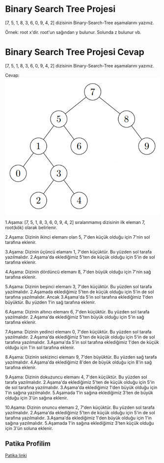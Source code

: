 # Binary Search Tree Projesi
[7, 5, 1, 8, 3, 6, 0, 9, 4, 2] dizisinin Binary-Search-Tree aşamalarını yazınız.

Örnek: root x'dir. root'un sağından y bulunur. Solunda z bulunur vb.

# Binary Search Tree Projesi Cevap

[7, 5, 1, 8, 3, 6, 0, 9, 4, 2] dizisinin Binary-Search-Tree aşamalarını yazınız.
    
Cevap: 
![](binarysearchtree.png)


1.Aşama: [7, 5, 1, 8, 3, 6, 0, 9, 4, 2] sıralanmamış dizisinin ilk eleman 7, root(kök) olarak belirlenir.

2.Aşama: Dizinin ikinci elemanı olan 5, 7'den küçük olduğu için 7'nin sol tarafına eklenir. 

3.Aşama: Dizinin üçüncü elamanı 1, 7'den küçüktür. Bu yüzden sol tarafa yazılmalıdır. 2.Aşama'da eklediğimiz 5'ten de küçük olduğu için 5'in de sol tarafına eklenir.   

4.Aşama: Dizinin dördüncü elemanı 8, 7'den büyük olduğu için 7'nin sağ tarafına eklenir. 

5.Aşama: Dizinin beşinci elemanı 3, 7'den küçüktür. Bu yüzden sol tarafa yazılmalıdır. 2.Aşamada eklediğimiz 5'ten de küçük olduğu için 5'in de sol tarafına yazılmalıdır. Ancak 3.Aşama'da 5'in sol tarafına eklediğimiz 1'den büyüktür. Bu yüzden 1'in sağ tarafına eklenir. 

6.Aşama: Dizinin altıncı elemanı 6, 7'den küçüktür. Bu yüzden sol tarafa yazılmalıdır. 2.Aşama'da eklediğimiz 5'ten büyük olduğu için 5'in sağ tarafına eklenir.

7.Aşama: Dizinin yedinci elemanı 0, 7'den küçüktür. Bu yüzden sol tarafa yazılmalıdır. 2.Aşama'da eklediğimiz 5'ten de küçük olduğu için 5'in de sol tarafına yazılmalıdır. 3.Aşama'da 5'in sol tarafına eklediğimiz 1'den de küçük olduğu için 1'in sol tarafına eklenir.   

8.Aşama: Dizinin sekizinci elemanı 9, 7'den büyüktür.  Bu yüzden sağ tarafa yazılmalıdır. 4.Aşama'da eklediğimiz 8'den de büyük olduğu için 8'in sağ tarafına eklenir.

9.Aşama: Dizinin dokuzuncu elemanı 4, 7'den küçüktür. Bu yüzden sol tarafa yazılmalıdır. 2.Aşama'da eklediğimiz 5'ten de küçük olduğu için 5'in de sol tarafına yazılmalıdır. 3.Aşama'da eklediğimiz 1'den büyük olduğu için 1'in sağına yazılmalıdır. 5.Aşamada 1'in sağına eklediğimiz 3'ten de büyük olduğu için 3'ün sağına eklenir.

10.Aşama: Dizinin onuncu elemanı 2, 7'den küçüktür. Bu yüzden sol tarafa yazılmalıdır. 2.Aşama'da eklediğimiz 5'ten de küçük olduğu için 5'in de sol tarafına yazılmalıdır. 3.Aşama'da eklediğimiz 1'den büyük olduğu için 1'in sağına yazılmalıdır. 5.Aşamada 1'in sağına eklediğimiz 3'ten küçük olduğu için 3'ün soluna eklenir.

## Patika Profilim
[Patika linki](https://app.patika.dev/melisaesenn)